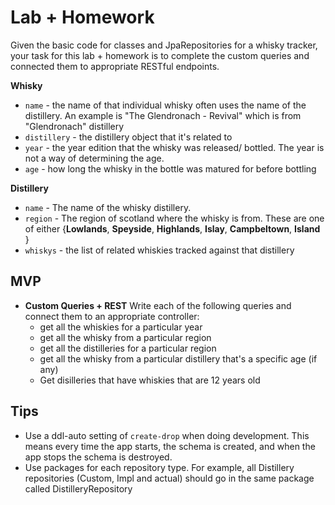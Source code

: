 # Lab + Homework

Given the basic code for classes and JpaRepositories for a whisky tracker, your task for this lab + homework is to complete the custom queries and connected them to appropriate RESTful endpoints.



**Whisky**

- `name` - the name of that individual whisky often uses the name of the distillery. An example is "The Glendronach - Revival" which is from "Glendronach" distillery
- `distillery` - the distillery object that it's related to
- `year` - the year edition that the whisky was released/ bottled. The year is not a way of determining the age.
- `age` - how long the whisky in the bottle was matured for before bottling

**Distillery**

- `name` - The name of the whisky distillery.
- `region` - The region of scotland where the whisky is from. These are one of either {**Lowlands**, **Speyside**, **Highlands**, **Islay**, **Campbeltown**, **Island** }
- `whiskys` - the list of related whiskies tracked against that distillery

## MVP

* **Custom Queries + REST** Write each of the following queries and connect them to an appropriate controller:
  * get all the whiskies for a particular year
  * get all the whisky from a particular region 
  * get all the distilleries for a particular region
  * get all the whisky from a particular distillery that's a specific age (if any)
  * Get disilleries that have whiskies that are 12 years old 



## Tips
* Use a ddl-auto setting of `create-drop` when doing development. This means every time the app starts, the schema is created, and when the app stops the schema is destroyed.
* Use packages for each repository type. For example, all Distillery repositories (Custom, Impl and actual) should go in the same package called DistilleryRepository
